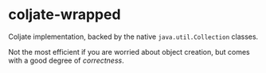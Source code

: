 coljate-wrapped
===============

Coljate implementation, backed by the native `java.util.Collection` classes.

Not the most efficient if you are worried about object creation, but comes with a good degree of _correctness_.
